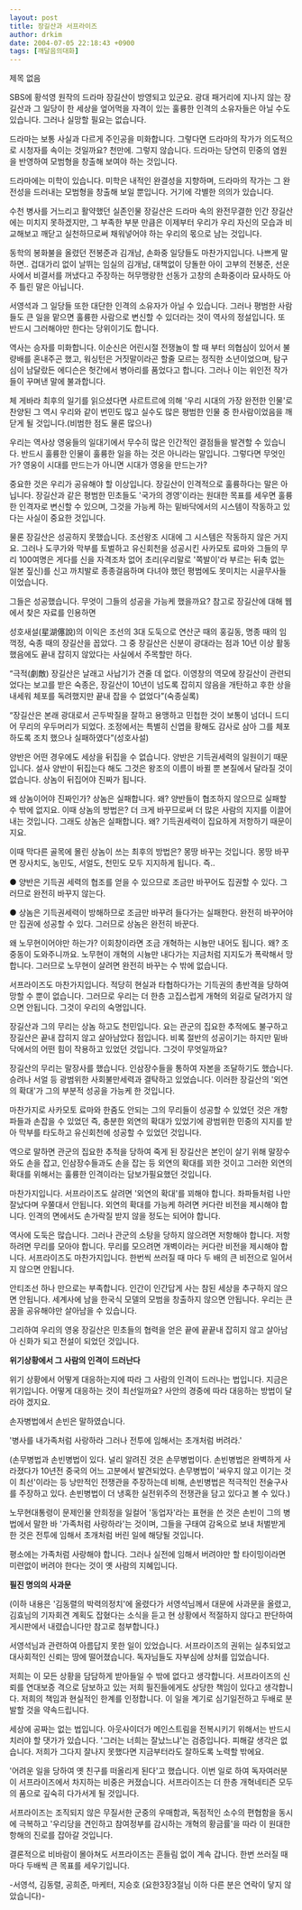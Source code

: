 ```yaml
---
layout: post
title: 장길산과 서프라이즈
author: drkim
date: 2004-07-05 22:18:43 +0900
tags: [깨달음의대화]
---
```

 제목 없음 

SBS에 황석영 원작의 드라마 장길산이 방영되고 있군요. 광대 패거리에 지나지 않는 장길산과 그 일당이 한 세상을 엎어먹을 자격이 있는 훌륭한 인격의 소유자들은 아닐 수도 있습니다. 그러나 실망할 필요는 없습니다.

드라마는 보통 사실과 다르게 주인공을 미화합니다. 그렇다면 드라마의 작가가 의도적으로 시청자를 속이는 것일까요? 천만에. 그렇지 않습니다. 드라마는 당연히 민중의 염원을 반영하여 모범형을 창출해 보여야 하는 것입니다. 

드라마에는 미학이 있습니다. 미학은 내적인 완결성을 지향하며, 드라마의 작가는 그 완전성을 드러내는 모범형을 창출해 보일 뿐입니다. 거기에 각별한 의의가 있습니다. 

수천 병사를 거느리고 활약했던 실존인물 장길산은 드라마 속의 완전무결한 인간 장길산에는 미치지 못하겠지만, 그 부족한 부분 만큼은 이제부터 우리가 우리 자신의 모습과 비교해보고 깨닫고 실천하므로써 채워넣어야 하는 우리의 몫으로 남는 것입니다. 

동학의 봉화불을 올렸던 전봉준과 김개남, 손화중 일당들도 마찬가지입니다. 나쁘게 말하면.. 겁대가리 없이 날뛰는 임실의 김개남, 대책없이 당돌한 아이 고부의 전봉준, 선운사에서 비결서를 꺼냈다고 주장하는 허무맹랑한 선동가 고창의 손화중이라 묘사하도 아주 틀린 말은 아닙니다. 

서영석과 그 일당들 또한 대단한 인격의 소유자가 아닐 수 있습니다. 그러나 평범한 사람들도 큰 일을 맡으면 훌륭한 사람으로 변신할 수 있더라는 것이 역사의 정설입니다. 또 반드시 그러해야만 한다는 당위이기도 합니다. 

역사는 승자를 미화합니다. 이순신은 어린시절 전쟁놀이 할 때 부터 의협심이 있어서 불량배를 혼내주곤 했고, 워싱턴은 거짓말이라곤 할줄 모르는 정직한 소년이었으며, 탐구심이 남달랐든 에디슨은 헛간에서 병아리를 품었다고 합니다. 그러나 이는 위인전 작가들이 꾸며낸 말에 불과합니다. 

체 게바라 최후의 일기를 읽으셨다면 샤르트르에 의해 '우리 시대의 가장 완전한 인물'로 찬양된 그 역시 우리와 같이 번민도 많고 실수도 많은 평범한 인물 중 한사람이었음을 깨닫게 될 것입니다.(비범한 점도 물론 많으나)

우리는 역사상 영웅들의 일대기에서 무수히 많은 인간적인 결점들을 발견할 수 있습니다. 반드시 훌륭한 인물이 훌륭한 일을 하는 것은 아니라는 말입니다. 그렇다면 무엇인가? 영웅이 시대를 만드는가 아니면 시대가 영웅을 만드는가?

중요한 것은 우리가 공유해야 할 이상입니다. 장길산이 인격적으로 훌륭하다는 말은 아닙니다. 장길산과 같은 평범한 민초들도 '국가의 경영'이라는 원대한 목표를 세우면 훌륭한 인격자로 변신할 수 있으며, 그것을 가능케 하는 밑바닥에서의 시스템이 작동하고 있다는 사실이 중요한 것입니다. 

물론 장길산은 성공하지 못했습니다. 조선왕조 시대에 그 시스템은 작동하지 않은 거지요. 그러나 도쿠가와 막부를 토벌하고 유신회천을 성공시킨 사카모토 료마와 그들의 무리 100여명은 게다를 신을 자격조차 없어 초리(우리말로 '쪽발이'라 부르는 뒤축 없는 일본 짚신)를 신고 까치발로 종종걸음하며 다녀야 했던 평범에도 못미치는 시골무사들이었습니다. 

그들은 성공했습니다. 무엇이 그들의 성공을 가능케 했을까요? 참고로 장길산에 대해 웹에서 찾은 자료를 인용하면

성호새설(星湖僿說)의 이익은 조선의 3대 도둑으로 연산군 때의 홍길동, 명종 때의 임꺽정, 숙종 때의 장길산을 꼽았다. 그 중 장길산은 신분이 광대라는 점과 10년 이상 활동했음에도 끝내 잡히지 않았다는 사실에서 주목할만 하다. 

“극적(劇敵) 장길산은 날래고 사납기가 견줄 데 없다. 이영창의 역모에 장길산이 관련되었다는 보고를 받은 숙종은, 장길산이 10년이 넘도록 잡히지 않음을 개탄하고 후한 상을 내세워 체포를 독려했지만 끝내 잡을 수 없었다”(숙종실록) 

“장길산은 본래 광대로서 곤두박질을 잘하고 용맹하고 민첩한 것이 보통이 넘더니 드디어 무리의 우두머리가 되었다. 조정에서는 특별히 신엽을 황해도 감사로 삼아 그를 체포하도록 조치 했으나 실패하였다”(성호사설)

양반은 어떤 경우에도 세상을 뒤집을 수 없습니다. 양반은 기득권세력의 일원이기 때문입니다. 설사 양반이 뒤집는다 해도 그것은 왕조의 이름이 바뀔 뿐 본질에서 달라질 것이 없습니다. 상놈이 뒤집어야 진짜가 됩니다. 

왜 상놈이어야 진짜인가? 상놈은 실패합니다. 왜? 양반들이 협조하지 않으므로 실패할 수 밖에 없지요. 이때 상놈의 방법은? 더 크게 바꾸므로써 더 많은 사람의 지지를 이끌어내는 것입니다. 그래도 상놈은 실패합니다. 왜? 기득권세력이 집요하게 저항하기 때문이지요.

이때 막다른 골목에 몰린 상놈이 쓰는 최후의 방법은? 몽땅 바꾸는 것입니다. 몽땅 바꾸면 장사치도, 농민도, 서얼도, 천민도 모두 지지하게 됩니다. 즉.. 

● 양반은 기득권 세력의 협조를 얻을 수 있으므로 조금만 바꾸어도 집권할 수 있다. 그러므로 완전히 바꾸지 않는다. 

● 상놈은 기득권세력이 방해하므로 조금만 바꾸려 들다가는 실패한다. 완전히 바꾸어야만 집권에 성공할 수 있다. 그러므로 상놈은 완전히 바꾼다. 

왜 노무현이어야만 하는가? 이회창이라면 조금 개혁하는 시늉만 내어도 됩니다. 왜? 조중동이 도와주니까요. 노무현이 개혁의 시늉만 내다가는 지금처럼 지지도가 폭락해서 망합니다. 그러므로 노무현이 살려면 완전히 바꾸는 수 밖에 없습니다. 

서프라이즈도 마찬가지입니다. 적당히 현실과 타협하다가는 기득권의 총반격을 당하여 망할 수 뿐이 없습니다. 그러므로 우리는 더 한층 고집스럽게 개혁의 외길로 달려가지 않으면 안됩니다. 그것이 우리의 숙명입니다. 

장길산과 그의 무리는 상놈 하고도 천민입니다. 요는 관군의 집요한 추적에도 불구하고 장길산은 끝내 잡히지 않고 살아남았다 점입니다. 비록 절반의 성공이기는 하지만 밑바닥에서의 어떤 힘이 작용하고 있었던 것입니다. 그것이 무엇일까요? 

장길산의 무리는 말장사를 했습니다. 인삼장수들을 통하여 자본을 조달하기도 했습니다. 승려나 서얼 등 광범위한 사회불만세력과 결탁하고 있었습니다. 이러한 장길산의 '외연의 확대'가 그의 부분적 성공을 가능케 한 것입니다. 

마찬가지로 사카모토 료마와 한줌도 안되는 그의 무리들이 성공할 수 있었던 것은 개항파들과 손잡을 수 있었던 즉, 충분한 외연의 확대가 있었기에 광범위한 민중의 지지를 받아 막부를 타도하고 유신회천에 성공할 수 있었던 것입니다. 

역으로 말하면 관군의 집요한 추적을 당하여 죽게 된 장길산은 본인이 살기 위해 말장수와도 손을 잡고, 인삼장수들과도 손을 잡는 등 외연의 확대를 꾀한 것이고 그러한 외연의 확대를 위해서는 훌륭한 인격이라는 담보가필요했던 것입니다. 

마찬가지입니다. 서프라이즈도 살려면 '외연의 확대'를 꾀해야 합니다. 좌파들처럼 나만 잘났다며 우쭐대서 안됩니다. 외연의 확대를 가능케 하려면 커다란 비전을 제시해야 합니다. 인격의 면에서도 손가락질 받지 않을 정도는 되어야 합니다. 

역사에 도둑은 많습니다. 그러나 관군의 소탕을 당하지 않으려면 저항해야 합니다. 저항하려면 무리를 모아야 합니다. 무리를 모으려면 개벽이라는 커다란 비전을 제시해야 합니다. 서프라이즈도 마찬가지입니다. 한번씩 쓰러질 때 마다 두 배의 큰 비전으로 일어서지 않으면 안됩니다. 

안티조선 하나 만으로는 부족합니다. 인간이 인간답게 사는 참된 세상을 추구하지 않으면 안됩니다. 세계사에 남을 한국식 모델의 모범을 창출하지 않으면 안됩니다. 우리는 큰 꿈을 공유해야만 살아남을 수 있습니다. 

그리하여 우리의 영웅 장길산은 민초들의 협력을 얻은 끝에 끝끝내 잡히지 않고 살아남아 신화가 되고 전설이 되었던 것입니다. 

**위기상황에서 그 사람의 인격이 드러난다**

위기 상황에서 어떻게 대응하는지에 따라 그 사람의 인격이 드러나는 법입니다. 지금은 위기입니다. 어떻게 대응하는 것이 최선일까요? 사안의 경중에 따라 대응하는 방법이 달라야 겠지요. 

손자병법에서 손빈은 말하였습니다. 

'병사를 내가족처럼 사랑하라 그러나 전투에 임해서는 초개처럼 버려라.'

(손무병법과 손빈병법이 있다. 널리 알려진 것은 손무병법이다. 손빈병법은 완벽하게 사라졌다가 10년전 중국의 어느 고분에서 발견되었다. 손무병법이 '싸우지 않고 이기는 것이 최선'이라는 등 낭만적인 전쟁관을 주장하는데 비해, 손빈병법은 적극적인 전술구사를 주장하고 있다. 손빈병법이 더 냉혹한 실전위주의 전쟁관을 담고 있다고 볼 수 있다.)

노무현대통령이 문제인물 안희정을 일컬어 '동업자'라는 표현을 쓴 것은 손빈이 그의 병법에서 말한 바 '가족처럼 사랑하라'는 것이며, 그들을 구태여 감옥으로 보내 처벌받게 한 것은 전투에 임해서 초개처럼 버린 일에 해당될 것입니다. 

평소에는 가족처럼 사랑해야 합니다. 그러나 실전에 임해서 버려야만 할 타이밍이라면 미련없이 버려야 한다는 것이 옛 사람의 지혜입니다. 

**필진 명의의 사과문**

(이하 내용은 '김동렬의 박력의정치'에 올렸다가 서영석님께서 대문에 사과문을 올렸고, 김효님의 기자회견 계획도 잡혔다는 소식을 듣고 현 상황에서 적절하지 않다고 판단하여 게시판에서 내렸습니다만 참고로 첨부합니다.) 

서영석님과 관련하여 아름답지 못한 일이 있었습니다. 서프라이즈의 권위는 실추되었고 대사회적인 신뢰는 땅에 떨어졌습니다. 독자님들도 자부심에 상처를 입었습니다. 

저희는 이 모든 상황을 담담하게 받아들일 수 밖에 없다고 생각합니다. 서프라이즈의 신뢰를 연대보증 격으로 담보하고 있는 저희 필진들에게도 상당한 책임이 있다고 생각합니다. 저희의 책임과 현실적인 한계를 인정합니다. 이 일을 계기로 심기일전하고 두배로 분발할 것을 약속드립니다. 

세상에 공짜는 없는 법입니다. 아웃사이더가 메인스트림을 전복시키기 위해서는 반드시 치러야 할 댓가가 있습니다. '그러는 너희는 잘났느냐'는 검증입니다. 피해갈 생각은 없습니다. 저희가 그다지 잘나지 못했다면 지금부터라도 잘하도록 노력할 밖에요.

'어려운 일을 당하여 옛 친구를 떠올리게 된다'고 했습니다. 이번 일로 하여 독자여러분이 서프라이즈에서 차지하는 비중은 커졌습니다. 서프라이즈는 더 한층 개혁네티즌 모두의 품으로 깊숙히 다가서게 될 것입니다. 

서프라이즈는 조직되지 않은 무질서한 군중의 우매함과, 독점적인 소수의 편협함을 동시에 극복하고 '우리당을 견인하고 참여정부를 감시하는 개혁의 황금률'을 따라 이 원대한 항해의 진로를 잡아갈 것입니다. 

결론적으로 비바람이 몰아쳐도 서프라이즈는 흔들림 없이 계속 갑니다. 한번 쓰러질 때 마다 두배씩 큰 목표를 세우기입니다.

-서영석, 김동렬, 공희준, 마케터, 지승호 (요한3장3절님 이하 다른 분은 연락이 닿지 않았습니다)-